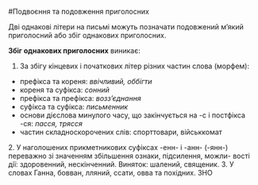 #Подвоєння та подовження приголосних

Двi однаковi лiтери на письмi можуть позначати подовжений м’який приголосний або збiг однакових приголосних.
<br>

<b>Збiг однакових приголосних</b> виникає:


1. За збiгу кiнцевих i початкових лiтер рiзних частин слова (морфем):
<ul>   
 <li> префiкса та кореня: <i>ввiчливий, оббiгти</i></li>
    <li> кореня та суфiкса: <i>сонний</i></li>
    <li> префiкса та префiкса: <i>возз’єднання</i></li>
    <li> суфiкса та суфiкса: <i>письменник</i></li>
    <li> основи дiєслова минулого часу, що закiнчується на <span class="p1">-с</span> i постфiкса <span class="p1">-ся</span>: <i>пасся, трясся</i></li>
    <li> частин складноскорочених слiв: спорттовари, вiйськкомат</li>
</ul>
2. У наголошених прикметникових суфiксах -енн- i -анн- (-янн-) переважно зi значенням збiльшення ознаки, пiдсилення, можли- востi дiї: здоровенний, нескiнченний.
Виняток: шалений, священик.
3. У словах Ганна, бовван, лляний, ссати, овва та похiдних. ЗНО